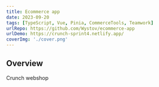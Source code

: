 ```yaml
---
title: Ecommerce app
date: 2023-09-20
tags: [TypeScript, Vue, Pinia, CommerceTools, Teamwork]
urlRepo: https://github.com/Wystov/ecommerce-app
urlDemo: https://crunch-sprint4.netlify.app/
coverImg: './cover.png'
---
```


## Overview

Crunch webshop
